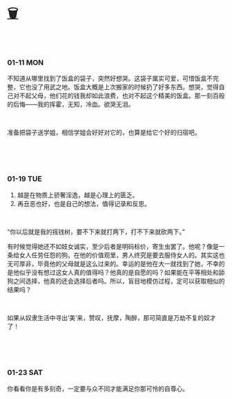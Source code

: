 # [🗑](https://yuliuu.com/BIN)

<br>

<br>

### 01-11 MON

不知道从哪里找到了饭盒的袋子，突然好想哭。这袋子属实可爱，可惜饭盒不完整，它也没了用武之地。饭盒大概是上次搬家的时候扔了好多东西。想哭，觉得自己对不起父母，他们花的钱我却如此浪费，也对不起这个精美的饭盒。那一刻百般的后悔——我的挥霍，无知，冷血。欲哭无泪。

<br>

准备把袋子送学姐，相信学姐会好好对它的，也算是给它个好的归宿吧。

<br>

<br>

<br>

### 01-19 TUE

1. 越是在物质上骄奢淫逸，越是心理上的匮乏。
2. 再丑恶也好，也是自己的想法，值得记录和反思。

<br>

“你以后就是我的摇钱树，要不下来就打两下，打不下来就砍两下。”

有时候觉得她还不如妓女诚实，至少后者是明码标价，寄生虫罢了。他呢？像是一条给女人任劳任怨的狗。在他的价值观里，男人终究是要去服侍女人的。其实这也无可厚非，毕竟他的父母就是这么过来的。幸运的是他在大一就找到了她，不幸的是他似乎没有想过这女人真的值得吗？他真的是自愿的吗？如果能在平等相处和舔狗之间选择，他真的还会选择后者吗。所以，盲目地模仿过程，定可以获取相似的结果吗？

<br>

如果从奴隶生活中寻出‘美’来，赞叹，抚摩，陶醉，那可简直是万劫不复的奴才了！

<br>

<br>

<br>

### 01-23 SAT

你看看你是有多刻奇，一定要与众不同才能满足你那可怜的自尊心。



